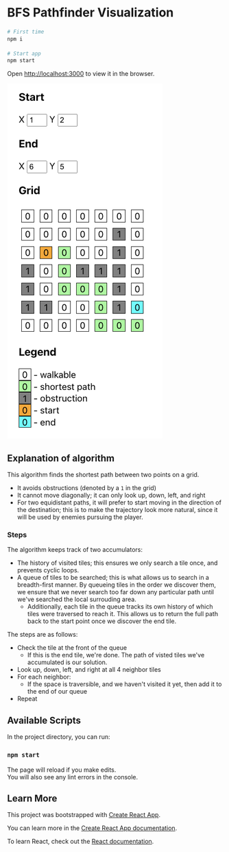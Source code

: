 # BFS Pathfinder Visualization

```bash
# First time
npm i

# Start app
npm start
```

Open [http://localhost:3000](http://localhost:3000) to view it in the browser.

![Screenshot](/screenshot.png?raw=true "Screenshot")


## Explanation of algorithm
This algorithm finds the shortest path between two points on a grid. 

* It avoids obstructions (denoted by a `1` in the grid)
* It cannot move diagonally; it can only look up, down, left, and right
* For two equidistant paths, it will prefer to start moving in the direction of the destination; this is to make the trajectory look more natural, since it will be used by enemies pursuing the player. 
### Steps
The algorithm keeps track of two accumulators:
* The history of visited tiles; this ensures we only search a tile once, and prevents cyclic loops.
* A queue of tiles to be searched; this is what allows us to search in a breadth-first manner. By queueing tiles in the order we discover them, we ensure that we never search too far down any particular path until we've searched the local surrouding area.
    * Additionally, each tile in the queue tracks its own history of which tiles were traversed to reach it. This allows us to return the full path back to the start point once we discover the end tile.

The steps are as follows:
* Check the tile at the front of the queue
    * If this is the end tile, we're done. The path of visted tiles we've accumulated is our solution.
* Look up, down, left, and right at all 4 neighbor tiles
* For each neighbor:
    * If the space is traversible, and we haven't visited it yet, then add it to the end of our queue
* Repeat

## Available Scripts

In the project directory, you can run:

### `npm start`


The page will reload if you make edits.\
You will also see any lint errors in the console.

## Learn More

This project was bootstrapped with [Create React App](https://github.com/facebook/create-react-app).

You can learn more in the [Create React App documentation](https://facebook.github.io/create-react-app/docs/getting-started).

To learn React, check out the [React documentation](https://reactjs.org/).
